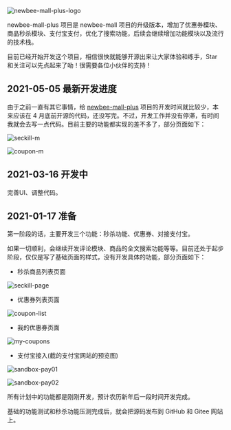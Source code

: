 ![newbee-mall-plus-logo](https://newbee-mall.oss-cn-beijing.aliyuncs.com/poster/product/newbee-mall-plus-logo.png?x-oss-process=image/resize,h_240,w_480)

newbee-mall-plus 项目是 newbee-mall 项目的升级版本，增加了优惠券模块、商品秒杀模块、支付宝支付，优化了搜索功能，后续会继续增加功能模块以及流行的技术栈。

目前已经开始开发这个项目，相信很快就能够开源出来让大家体验和练手，Star 和关注可以先点起来了呦！很需要各位小伙伴的支持！

## 2021-05-05 最新开发进度

由于之前一直有其它事情，给 [newbee-mall-plus](https://github.com/newbee-ltd/newbee-mall-plus) 项目的开发时间就比较少，本来应该在 4 月底前开源的代码，还没写完。不过，开发工作并没有停滞，有时间我就会去写一点代码。目前主要的功能都实现的差不多了，部分页面如下：

![seckill-m](https://13-doc.oss-cn-beijing.aliyuncs.com/images/2021/05/seckill-m.png)

![coupon-m](https://13-doc.oss-cn-beijing.aliyuncs.com/images/2021/05/coupon-m.png)

## 2021-03-16 开发中

完善UI、调整代码。

## 2021-01-17 准备

第一阶段的话，主要开发三个功能：秒杀功能、优惠券、对接支付宝。

如果一切顺利，会继续开发评论模块、商品的全文搜索功能等等。目前还处于起步阶段，仅仅是写了基础页面的样式，没有开发具体的功能，部分页面如下：

- 秒杀商品列表页面

![seckill-page](https://p3-juejin.byteimg.com/tos-cn-i-k3u1fbpfcp/5acd8bbf3aea49428cc065ceb04b9a40~tplv-k3u1fbpfcp-zoom-1.image)

- 优惠券列表页面

![coupon-list](https://p3-juejin.byteimg.com/tos-cn-i-k3u1fbpfcp/5c72a068a4a642cc9897eec5c0854920~tplv-k3u1fbpfcp-zoom-1.image)

- 我的优惠券页面

![my-coupons](https://p3-juejin.byteimg.com/tos-cn-i-k3u1fbpfcp/dd80eaa4b31749ef83647e34e711ee24~tplv-k3u1fbpfcp-zoom-1.image)

- 支付宝接入(截的支付宝网站的预览图)

![sandbox-pay01](https://p3-juejin.byteimg.com/tos-cn-i-k3u1fbpfcp/dd372b84d17949ecb3e19f56864b1c84~tplv-k3u1fbpfcp-zoom-1.image)

![sandbox-pay02](https://p3-juejin.byteimg.com/tos-cn-i-k3u1fbpfcp/67e7bf25a9894206bc0ac16f41db8385~tplv-k3u1fbpfcp-zoom-1.image)

所有计划中的功能都是刚刚开发，预计农历新年后一段时间开发完成。

基础的功能测试和秒杀功能压测完成后，就会把源码发布到 GitHub 和 Gitee 网站上。
